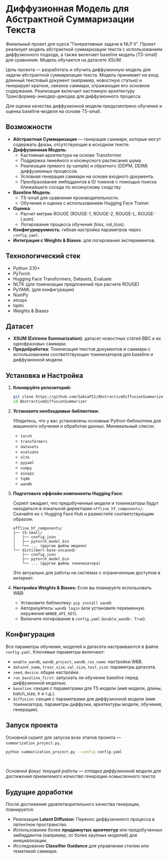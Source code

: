 # Диффузионная Модель для Абстрактной Суммаризации Текста

Финальный проект для курса "Генеративные задачи в NLP II".
Проект реализует модель абстрактной суммаризации текста с использованием диффузионного подхода, а также включает baseline модель (T5-small) для сравнения. Модель обучается на датасете XSUM.

Цель проекта — разработать и обучить диффузионную модель для задачи абстрактной суммаризации текста. Модель принимает на вход длинный текстовый документ (например, новостную статью) и генерирует краткое, связное саммари, отражающее его основное содержание. Реализация включает кастомную архитектуру Трансформер-энкодер-декодер для диффузионного процесса.

Для оценки качества диффузионной модели предусмотрено обучение и оценка baseline-модели на основе T5-small.

## Возможности

-   **Абстрактная Суммаризация** — генерация саммари, которые могут содержать фразы, отсутствующие в исходном тексте.
-   **Диффузионная Модель**:
    -   Кастомная архитектура на основе Transformer.
    -   Поддержка линейного и косинусного расписания шума.
    -   Реализация прямого (q-sample) и обратного (DDPM, DDIM) диффузионных процессов.
    -   Условная генерация саммари на основе входного документа.
    -   Преобразование эмбеддингов в ID токенов с помощью поиска ближайшего соседа по косинусному сходству.
-   **Baseline Модель**:
    -   T5-small для сравнения производительности.
    -   Обучение и оценка с использованием Hugging Face Trainer.
-   **Оценка**:
    -   Расчет метрик ROUGE (ROUGE-1, ROUGE-2, ROUGE-L, ROUGE-Lsum).
    -   Логирование процесса обучения (loss, val_loss).
-   **Конфигурируемость**: гибкая настройка параметров через `config.yaml`.
-   **Интеграция с Weights & Biases**: для логирования экспериментов.

## Технологический стек

-   Python 3.10+
-   PyTorch
-   Hugging Face Transformers, Datasets, Evaluate
-   NLTK (для токенизации предложений при расчете ROUGE)
-   PyYAML (для конфигурации)
-   NumPy
-   einops
-   tqdm
-   Weights & Biases

## Датасет

-   **XSUM (Extreme Summarization)**: датасет новостных статей BBC и их однофразовых саммари.
-   **Предобработка**: Токенизация текстов документов и саммари с использованием соответствующих токенизаторов для baseline и диффузионной модели.

## Установка и Настройка

1.  **Клонируйте репозиторий:**
    ```bash
    git clone https://github.com/SabiaPI1/AbstractiveDiffusionSummarizer.git
    cd AbstractiveDiffusionSummarizer
    ```

2.  **Установите необходимые библиотеки:**
   
    Убедитесь, что у вас установлены основные Python-библиотеки для машинного обучения и обработки данных. Минимальный список:
    *   `torch`
    *   `transformers`
    *   `datasets`
    *   `evaluate`
    *   `nltk`
    *   `pyyaml`
    *   `numpy`
    *   `einops`
    *   `tqdm`
    *   `wandb` 

3.  **Подготовьте оффлайн компоненты Hugging Face:**
   
    Скрипт ожидает, что предобученные модели и токенизаторы будут находиться в локальной директории `offline_hf_components/`. Скачайте их с Hugging Face Hub и разместите соответствующим образом:
    ```
    offline_hf_components/
    ├── t5-small/
    │   ├── config.json
    │   ├── pytorch_model.bin
    │   └── ... (другие файлы модели)
    └── distilbert-base-uncased/
        ├── config.json
        ├── pytorch_model.bin
        └── ... (другие файлы токенизатора)
    ```
    Это актуально для работы на системах с ограниченным доступом в интернет.

4.  **Настройка Weights & Biases:**
    Если вы планируете использовать W&B:
    -   Установите библиотеку: `pip install wandb`
    -   Авторизуйтесь: `wandb login` (или установите переменную окружения `WANDB_API_KEY`).
    -   Включите логирование в `config.yaml` (`enable_wandb: True`).

## Конфигурация

Все параметры обучения, моделей и датасета настраиваются в файле `config.yaml`. Ключевые параметры включают:

-   `enable_wandb`, `wandb_project`, `wandb_run_name`: настройки W&B.
-   `dataset_name`, `train_size`, `val_size`, `test_size`: параметры датасета.
-   `seed`, `device`: общие настройки.
-   `run_baseline_first`: запускать ли обучение baseline перед диффузионной моделью.
-   `baseline`: секция с параметрами для T5 модели (имя модели, длины, batch_size, lr и т.д.).
-   `diffusion`: секция с параметрами для диффузионной модели (имя токенизатора, параметры диффузии, архитектуры модели, обучения, генерации).

## Запуск проекта
Основной скрипт для запуска всех этапов проекта — `summarization_project.py`.

```bash
python summarization_project.py --config config.yaml
```
<br>



*Основной фокус текущей работы — отладка диффузионной модели для достижения приемлемого качества генерации осмысленного текста.*

## Будущие доработки

После достижения удовлетворительного качества генерации, планируется:

-   Реализация **Latent Diffusion**: Перенос диффузионного процесса в латентное пространство.
-   Использование более **продвинутых архитектур** или предобученных эмбеддингов (например, от более крупных моделей) для инициализации.
-   Исследование **Classifier Guidance** для управления стилем или тематикой саммари.
